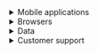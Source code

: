 <details>

<summary>Mobile applications</summary>
<p>
[Download Eneris for Apple iOS and iPadOS devices here.](
https://apps.apple.com/us/app/eneris/id1448765778?utm_campaign=5932a4967f-AUTOMATION__1-GetApp&utm_medium=email&utm_source=Verified%20and%20Opted%20In&utm_term=0_158a12d0fd-5932a4967f-501376861)

[Download Eneris for Android devices here.](
https://play.google.com/store/apps/details?id=ca.eneris.ener.is&utm_source=Verified+and+Opted+In&utm_campaign=5932a4967f-AUTOMATION__1-GetApp&utm_medium=email&utm_term=0_158a12d0fd-5932a4967f-501376861)
</p>
</details>

<details>

<summary>Browsers</summary>
<p>
[Eneris](https://www.eneris.ca/) may be accessed on a desktop or laptop computer. 

## Officially supported browsers:
- Google Chrome
- Microsoft Edge
- Mozilla Firefox
- Safari
</p>
</details>

<details>

<summary>Data</summary>
<p>

## How long will inspection reports be available in Eneris?

Inspection reports are kept indefinitely, unless specifically stated otherwise. We do not delete inspection reports to save space.

## Does Eneris share my inspection data and client information with third-parties such as insurance firms?

No. Eneris is solely dedicated to providing home inspectors with quality inspection software and does not have any incentive to share/sell your information.

## Supported languages

At this time, the only officially supported language is English. Additional language support is planned.
</p>
</details>

<details>

<summary>Customer support</summary>
<p>

## How to contact Eneris support

Please email [support@eneris.ca](mailto:support@eneris.ca) or call our support number [1-888-500-0504](tel:1-888-500-0504).

## Support hours

Our support hours are **Monday to Friday 8am to 5pm PST (excluding Canadian holidays)**.
</p>
</details>